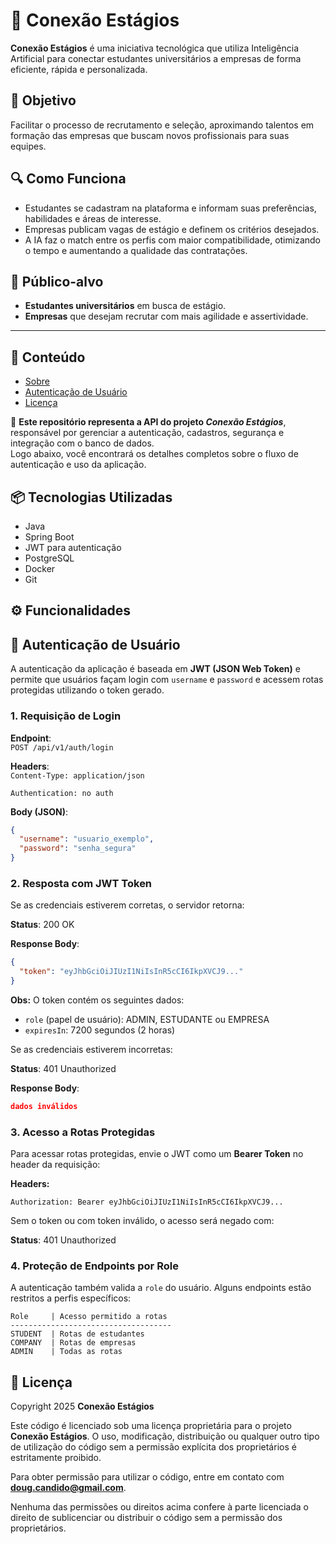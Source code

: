 
# 📘 Conexão Estágios

**Conexão Estágios** é uma iniciativa tecnológica que utiliza Inteligência Artificial para conectar estudantes universitários a empresas de forma eficiente, rápida e personalizada.

## 🚀 Objetivo
Facilitar o processo de recrutamento e seleção, aproximando talentos em formação das empresas que buscam novos profissionais para suas equipes.

## 🔍 Como Funciona
- Estudantes se cadastram na plataforma e informam suas preferências, habilidades e áreas de interesse.
- Empresas publicam vagas de estágio e definem os critérios desejados.
- A IA faz o match entre os perfis com maior compatibilidade, otimizando o tempo e aumentando a qualidade das contratações.

## 👥 Público-alvo
- **Estudantes universitários** em busca de estágio.
- **Empresas** que desejam recrutar com mais agilidade e assertividade.

---

## 📑 Conteúdo

- [Sobre](#📘-conexão-estágios)
- [Autenticação de Usuário](#🔐-autenticação-de-usuário)
- [Licença](#📄-licença)

🔗 **Este repositório representa a API do projeto _Conexão Estágios_**, responsável por gerenciar a autenticação, cadastros, segurança e integração com o banco de dados.  
Logo abaixo, você encontrará os detalhes completos sobre o fluxo de autenticação e uso da aplicação.

## 📦 Tecnologias Utilizadas
- Java
- Spring Boot
- JWT para autenticação
- PostgreSQL
- Docker
- Git

## ⚙️ Funcionalidades

## 🔐 Autenticação de Usuário 

A autenticação da aplicação é baseada em **JWT (JSON Web Token)** e permite que usuários façam login com `username` e `password` e acessem rotas protegidas utilizando o token gerado.

### 1. Requisição de Login

**Endpoint**:  
`POST /api/v1/auth/login`

**Headers**:  
`Content-Type: application/json`

`Authentication: no auth`

**Body (JSON)**:
```json
{
  "username": "usuario_exemplo",
  "password": "senha_segura"
}
```

### 2. Resposta com JWT Token
Se as credenciais estiverem corretas, o servidor retorna:

**Status**: 200 OK

**Response Body**:
```json
{
  "token": "eyJhbGciOiJIUzI1NiIsInR5cCI6IkpXVCJ9..."
}
```

**Obs:** O token contém os seguintes dados:
- `role` (papel de usuário): ADMIN, ESTUDANTE ou EMPRESA  
- `expiresIn`: 7200 segundos (2 horas)

Se as credenciais estiverem incorretas:

**Status**: 401 Unauthorized

**Response Body**:
```json
dados inválidos
```

### 3. Acesso a Rotas Protegidas
Para acessar rotas protegidas, envie o JWT como um **Bearer Token** no header da requisição:

**Headers:**
```http
Authorization: Bearer eyJhbGciOiJIUzI1NiIsInR5cCI6IkpXVCJ9...
```

Sem o token ou com token inválido, o acesso será negado com:

**Status**: 401 Unauthorized

### 4. Proteção de Endpoints por Role
A autenticação também valida a `role` do usuário. Alguns endpoints estão restritos a perfis específicos:

```
Role     | Acesso permitido a rotas
------------------------------------
STUDENT  | Rotas de estudantes
COMPANY  | Rotas de empresas
ADMIN    | Todas as rotas
```

## 📄 Licença

Copyright 2025 **Conexão Estágios**

Este código é licenciado sob uma licença proprietária para o projeto **Conexão Estágios**. O uso, modificação, distribuição ou qualquer outro tipo de utilização do código sem a permissão explícita dos proprietários é estritamente proibido.

Para obter permissão para utilizar o código, entre em contato com **doug.candido@gmail.com**.

Nenhuma das permissões ou direitos acima confere à parte licenciada o direito de sublicenciar ou distribuir o código sem a permissão dos proprietários.
